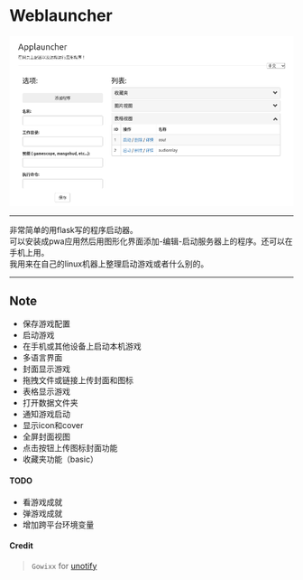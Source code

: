  # Weblauncher
 ![screenshot](static/pic/screenshot.png) <hr>
非常简单的用flask写的程序启动器。<br>
可以安装成pwa应用然后用图形化界面添加-编辑-启动服务器上的程序。还可以在手机上用。<br>
我用来在自己的linux机器上整理启动游戏或者什么别的。<hr>
## Note
- 保存游戏配置
- 启动游戏
- 在手机或其他设备上启动本机游戏
- 多语言界面
- 封面显示游戏
- 拖拽文件或链接上传封面和图标
- 表格显示游戏
- 打开数据文件夹
- 通知游戏启动
- 显示icon和cover
- 全屏封面视图
- 点击按钮上传图标封面功能
- 收藏夹功能（basic）
#### TODO
- 看游戏成就
- 弹游戏成就
- 增加跨平台环境变量

#### Credit
> `Gowixx` for [unotify](https://github.com/Gowixx/unotify)